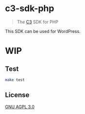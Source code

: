 # c3-sdk-php

> The [C3](https://github.com/c3systems/c3-go) SDK for PHP

This SDK can be used for WordPress.

# WIP

## Test

```bash
make test
```

## License

[GNU AGPL 3.0](LICENSE)
